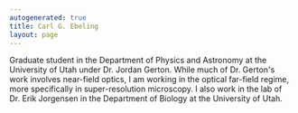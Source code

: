 ```yaml
---
autogenerated: true
title: Carl G. Ebeling
layout: page
---
```


Graduate student in the Department of Physics and Astronomy at the
University of Utah under Dr. Jordan Gerton. While much of Dr. Gerton's
work involves near-field optics, I am working in the optical far-field
regime, more specifically in super-resolution microscopy. I also work in
the lab of Dr. Erik Jorgensen in the Department of Biology at the
University of Utah.
